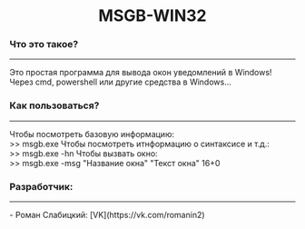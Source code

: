 <h1 align="center">MSGB-WIN32</h1>
<h3>Что это такое?</h3>
<hr>
Это простая программа для вывода окон уведомлений в Windows! Через cmd, powershell или другие средства в Windows...
<h3>Как пользоваться?</h3>
<hr>
Чтобы посмотреть базовую информацию:<br>
>> msgb.exe
Чтобы посмотреть итнформацию о синтаксисе и т.д.:<br>
>> msgb.exe -hn
Чтобы вызвать окно:<br>
>> msgb.exe -msg "Название окна" "Текст окна" 16+0
<h3>Разработчик:</h3>
<hr>
 - Роман Слабицкий: [VK](https://vk.com/romanin2)
